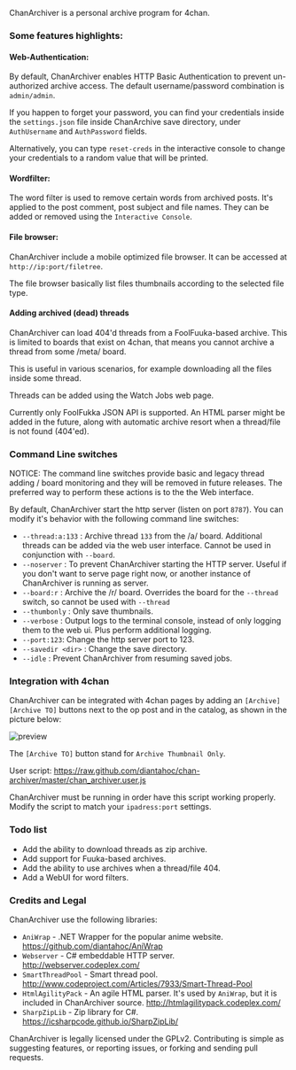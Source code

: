 ChanArchiver is a personal archive program for 4chan.

### Some features highlights:

#### Web-Authentication:

By default, ChanArchiver enables HTTP Basic Authentication to prevent un-authorized archive access. The default username/password combination is `admin/admin`.

If you happen to forget your password, you can find your credentials inside the `settings.json` file inside ChanArchive save directory, under `AuthUsername` and `AuthPassword` fields.

Alternatively, you can type `reset-creds` in the interactive console to change your credentials to a random value that will be printed.

#### Wordfilter:

The word filter is used to remove certain words from archived posts. It's applied to the post comment, post subject and file names. They can be added or removed using the `Interactive Console`.

#### File browser:

ChanArchiver include a mobile optimized file browser. It can be accessed at `http://ip:port/filetree`.

The file browser basically list files thumbnails according to the selected file type.

#### Adding archived (dead) threads

ChanArchiver can load 404'd threads from a FoolFuuka-based archive. This is limited to boards that exist on 4chan, that means you cannot archive a thread from some /meta/ board. 

This is useful in various scenarios, for example downloading all the files inside some thread.

Threads can be added using the Watch Jobs web page.

Currently only FoolFukka JSON API is supported. 
An HTML parser might be added in the future, along with automatic archive resort when a thread/file is not found (404'ed).

### Command Line switches

NOTICE: The command line switches provide basic and legacy thread adding / board monitoring and they will be removed in future releases. The preferred way to perform these actions is to the the Web interface. 

By default, ChanArchiver start the http server (listen on port `8787`). You can modify it's behavior with the following command line switches:

* `--thread:a:133` : Archive thread `133` from the /a/ board. Additional threads can be added via the web user interface. Cannot be used in conjunction with `--board`.
* `--noserver` : To prevent ChanArchiver starting the HTTP server. Useful if you don't want to serve page right now, or another instance of ChanArchiver is running as server.
* `--board:r` : Archive the /r/ board. Overrides the board for the `--thread` switch, so cannot be used with `--thread`
* `--thumbonly` : Only save thumbnails.
* `--verbose` : Output logs to the terminal console, instead of only logging them to the web ui. Plus perform additional logging.
* `--port:123`: Change the http server port to 123.
* `--savedir <dir>` : Change the save directory.
* `--idle` : Prevent ChanArchiver from resuming saved jobs.


### Integration with 4chan

ChanArchiver can be integrated with 4chan pages by adding an `[Archive] [Archive TO]` buttons next to the op post and in the catalog, as shown in the picture below:

![preview](http://i.imgur.com/L7g8eP5.png "4chan integration")

The `[Archive TO]` button stand for `Archive Thumbnail Only`.

User script: https://raw.github.com/diantahoc/chan-archiver/master/chan_archiver.user.js

ChanArchiver must be running in order have this script working properly. Modify the script to match your `ipadress:port` settings.

### Todo list

* Add the ability to download threads as zip archive.
* Add support for Fuuka-based archives.
* Add the ability to use archives when a thread/file 404.
* Add a WebUI for word filters.

### Credits and Legal

ChanArchiver use the following libraries:
	
* `AniWrap` - .NET Wrapper for the popular anime website. https://github.com/diantahoc/AniWrap
* `Webserver` - C# embeddable HTTP server. http://webserver.codeplex.com/ 
* `SmartThreadPool` - Smart thread pool. http://www.codeproject.com/Articles/7933/Smart-Thread-Pool
* `HtmlAgilityPack` - An agile HTML parser. It's used by `AniWrap`, but it is included in ChanArchiver source. http://htmlagilitypack.codeplex.com/
* `SharpZipLib` - Zip library for C#. https://icsharpcode.github.io/SharpZipLib/

ChanArchiver is legally licensed under the GPLv2. Contributing is simple as suggesting features, or reporting issues, or forking and sending pull requests.
